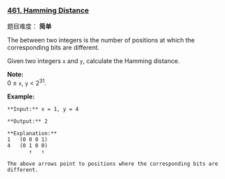 ### [461\. Hamming Distance](https://leetcode-cn.com/problems/hamming-distance/description/)

题目难度： **简单**



The between two integers is the number of positions at which the corresponding bits are different.

Given two integers `x` and `y`, calculate the Hamming distance.

**Note:**  
0 ≤ `x`, `y` < 2<sup>31</sup>.

**Example:**

```
**Input:** x = 1, y = 4

**Output:** 2

**Explanation:**
1   (0 0 0 1)
4   (0 1 0 0)
       ↑   ↑

The above arrows point to positions where the corresponding bits are different.
```